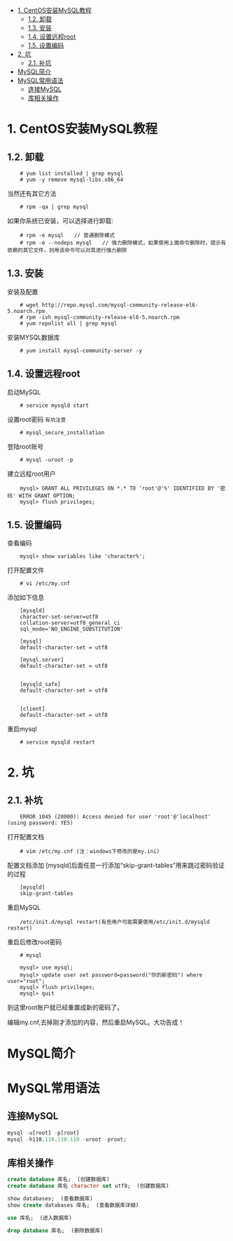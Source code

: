 <!-- TOC -->

- [1. CentOS安装MySQL教程](#1-centos安装mysql教程)
    - [1.2. 卸载](#12-卸载)
    - [1.3. 安装](#13-安装)
    - [1.4. 设置远程root](#14-设置远程root)
    - [1.5. 设置编码](#15-设置编码)
- [2. 坑](#2-坑)
    - [2.1. 补坑](#21-补坑)
- [MySQL简介](#mysql简介)
- [MySQL常用语法](#mysql常用语法)
    - [连接MySQL](#连接mysql)
    - [库相关操作](#库相关操作)

<!-- /TOC -->
# 1. CentOS安装MySQL教程

## 1.2. 卸载
```shell
    # yum list installed | grep mysql
    # yum -y remove mysql-libs.x86_64
```
当然还有其它方法
```
    # rpm -qa | grep mysql
```

如果你系统已安装，可以选择进行卸载:
```
    # rpm -e mysql　　// 普通删除模式
    # rpm -e --nodeps mysql　　// 强力删除模式，如果使用上面命令删除时，提示有依赖的其它文件，则用该命令可以对其进行强力删除
```

## 1.3. 安装

安装及配置

``` 
    # wget http://repo.mysql.com/mysql-community-release-el6-5.noarch.rpm
    # rpm -ivh mysql-community-release-el6-5.noarch.rpm
    # yum repolist all | grep mysql
```

安装MYSQL数据库
``` 
    # yum install mysql-community-server -y
``` 
## 1.4. 设置远程root
启动MySQL
``` 
    # service mysqld start
``` 
设置root密码 `有坑注意`
``` 
    # mysql_secure_installation
``` 
登陆root账号
``` 
    # mysql -uroot -p
``` 
建立远程root用户
``` 
    mysql> GRANT ALL PRIVILEGES ON *.* TO 'root'@'%' IDENTIFIED BY '密码' WITH GRANT OPTION;
    mysql> flush privileges;
``` 
## 1.5. 设置编码
查看编码
``` 
    mysql> show variables like 'character%';
``` 
打开配置文件
``` 
    # vi /etc/my.cnf
``` 
添加如下信息
``` 
    [mysqld]
    character-set-server=utf8 
    collation-server=utf8_general_ci 
    sql_mode='NO_ENGINE_SUBSTITUTION'

    [mysql]
    default-character-set = utf8

    [mysql.server]
    default-character-set = utf8


    [mysqld_safe]
    default-character-set = utf8


    [client]
    default-character-set = utf8
``` 
重启mysql
``` 
    # service mysqld restart
``` 
# 2. 坑
## 2.1. 补坑
``` 
    ERROR 1045 (28000): Access denied for user 'root'@'localhost' (using password: YES)
``` 
打开配置文档
``` 
    # vim /etc/my.cnf (注：windows下修改的是my.ini)  
``` 
配置文档添加
[mysqld]后面任意一行添加“skip-grant-tables”用来跳过密码验证的过程
``` 
    [mysqld]
    skip-grant-tables
``` 
重启MySQL
``` 
    /etc/init.d/mysql restart(有些用户可能需要使用/etc/init.d/mysqld restart)
``` 
重启后修改root密码
``` 
    # mysql

    mysql> use mysql;
    mysql> update user set password=password("你的新密码") where user="root";
    mysql> flush privileges;
    mysql> quit
``` 
到这里root账户就已经重置成新的密码了。

编辑my.cnf,去掉刚才添加的内容，然后重启MySQL。大功告成！

# MySQL简介
# MySQL常用语法
## 连接MySQL
```SQL
mysql -u[root] -p[root]
mysql -h110.110.110.110 -uroot -proot;
```
## 库相关操作
```sql
create database 库名;  (创建数据库)
create database 库名 character set utf8;  (创建数据库)

show databases;  (查看数据库)
show create databases 库名;  (查看数据库详细)

use 库名;  (进入数据库)

drop database 库名;  (删除数据库)
```


